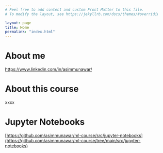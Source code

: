 ```yaml
---
# Feel free to add content and custom Front Matter to this file.
# To modify the layout, see https://jekyllrb.com/docs/themes/#overriding-theme-defaults

layout: page
title: Home
permalink: "index.html"
---
```


# About me

https://www.linkedin.com/in/asimmunawar/

# About this course


xxxx


# Jupyter Notebooks

[https://github.com/asimmunawar/ml-course/src/jupyter-notebooks](https://github.com/asimmunawar/ml-course/tree/main/src/jupyter-notebooks)
